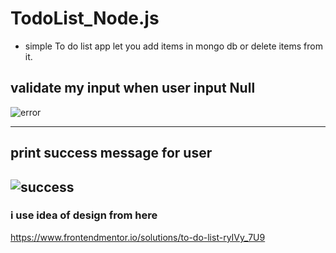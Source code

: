 # TodoList_Node.js
- simple To do list app let you add items in mongo db or delete items from it.
## validate my input when user input Null
![error](https://user-images.githubusercontent.com/94392724/201762629-ccf97478-b3fe-40ef-942f-64b38246916e.png)

---
## print success message for user
![success](https://user-images.githubusercontent.com/94392724/201762166-24a710d5-b896-403d-94d1-b9f503d7951b.png)
---
### i use idea of design from here
https://www.frontendmentor.io/solutions/to-do-list-ryIVy_7U9
